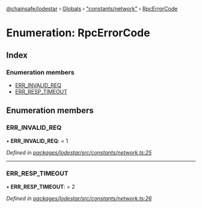 [@chainsafe/lodestar](../README.md) › [Globals](../globals.md) › ["constants/network"](../modules/_constants_network_.md) › [RpcErrorCode](_constants_network_.rpcerrorcode.md)

# Enumeration: RpcErrorCode

## Index

### Enumeration members

* [ERR_INVALID_REQ](_constants_network_.rpcerrorcode.md#err_invalid_req)
* [ERR_RESP_TIMEOUT](_constants_network_.rpcerrorcode.md#err_resp_timeout)

## Enumeration members

###  ERR_INVALID_REQ

• **ERR_INVALID_REQ**: = 1

*Defined in [packages/lodestar/src/constants/network.ts:25](https://github.com/ChainSafe/lodestar/blob/f536e8f/packages/lodestar/src/constants/network.ts#L25)*

___

###  ERR_RESP_TIMEOUT

• **ERR_RESP_TIMEOUT**: = 2

*Defined in [packages/lodestar/src/constants/network.ts:26](https://github.com/ChainSafe/lodestar/blob/f536e8f/packages/lodestar/src/constants/network.ts#L26)*
